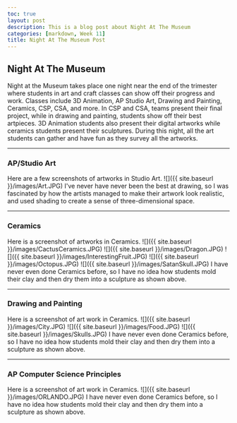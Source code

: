 ```yaml
---
toc: true
layout: post
description: This is a blog post about Night At The Museum
categories: [markdown, Week 11]
title: Night At The Museum Post
---
```

## Night At The Museum


Night at the Museum takes place one night near the end of the trimester where students in art and craft classes can show off their progress and work. Classes include 3D Animation, AP Studio Art, Drawing and Painting, Ceramics, CSP, CSA, and more. In CSP and CSA, teams present their final project, while in drawing and painting, students show off their best artpieces. 3D Animation students also present their digital artworks while ceramics students present their sculptures. During this night, all the art students can gather and have fun as they survey all the artworks.

---

### AP/Studio Art
Here are a few screenshots of artworks in Studio Art.
![]({{ site.baseurl }}/images/Art.JPG)
I've never  have never been the best at drawing, so I was fascinated by how the artists managed to make their artwork look realistic, and used shading to create a sense of three-dimensional space.

---

### Ceramics
Here is a screenshot of artworks in Ceramics.
![]({{ site.baseurl }}/images/CactusCeramics.JPG)
![]({{ site.baseurl }}/images/Dragon.JPG)
![]({{ site.baseurl }}/images/InterestingFruit.JPG)
![]({{ site.baseurl }}/images/Octopus.JPG)
![]({{ site.baseurl }}/images/SatanSkull.JPG)
I have never even done Ceramics before, so I have no idea how students mold their clay and then dry them into a sculpture as shown above.

---

### Drawing and Painting
Here is a screenshot of art work in Ceramics.
![]({{ site.baseurl }}/images/City.JPG)
![]({{ site.baseurl }}/images/Food.JPG)
![]({{ site.baseurl }}/images/Skulls.JPG)
I have never even done Ceramics before, so I have no idea how students mold their clay and then dry them into a sculpture as shown above.

---

### AP Computer Science Principles
Here is a screenshot of art work in Ceramics.
![]({{ site.baseurl }}/images/ORLANDO.JPG)
I have never even done Ceramics before, so I have no idea how students mold their clay and then dry them into a sculpture as shown above.